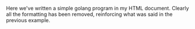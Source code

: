Here we've written a simple golang program in my HTML document. Clearly all the formatting has been removed, reinforcing what was said in the previous example.
